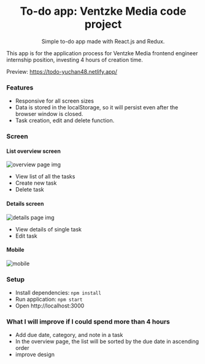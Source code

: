 <h1 align="center">To-do app: Ventzke Media code project</h1>

<p align="center">Simple to-do app made with React.js and Redux.</p>


This app is for the application process for  Ventzke Media frontend engineer internship position, investing 4 hours of creation time. 

Preview: https://todo-yuchan48.netlify.app/

### Features
- Responsive for all screen sizes 
- Data is stored in the localStorage, so it will persist even after the browser window is closed.
- Task creation, edit and delete function.

### Screen
#### List overview screen

![overview page img](https://i.imgur.com/2EtZOUEm.jpg)

- View list of all the tasks
- Create new task
- Delete task

#### Details screen

![details page img](https://i.imgur.com/1OilMNsm.jpg)

- View details of single task
- Edit task

#### Mobile

![mobile](https://i.imgur.com/jclc4anm.jpg)

### Setup

- Install dependencies: `npm install`
- Run application: `npm start`
- Open http://localhost:3000

### What I will improve if I could spend more than 4 hours
- Add due date, category, and note in a task
- In the overview page, the list will be sorted by the due date in ascending order
- improve design
